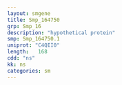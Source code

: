 ```yaml
---
layout: smgene
title: Smp_164750
grp: Smp_16
description: "hypothetical protein"
smp: Smp_164750.1
uniprot: "C4QII0"
length:   168
cdd: "ns"
kk: ns
categories: sm
---
```

